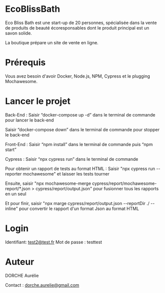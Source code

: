 # EcoBlissBath
Eco Bliss Bath est une start-up de 20 personnes, spécialisée dans la vente de produits de beauté écoresponsables dont le produit principal est un savon solide. 

La boutique prépare un site de vente en ligne.


# Prérequis
Vous avez besoin d'avoir Docker, Node.js, NPM, Cypress et le plugging Mochawesome.


# Lancer le projet 
Back-End : 
Saisir “docker-compose up -d” dans le terminal de commande pour lancer le back-end

Saisir “docker-compose down” dans le terminal de commande pour stopper le back-end


Front-End : 
Saisir “npm install” dans le terminal de commande puis “npm start”


Cypress : 
Saisir “npx cypress run” dans le terminal de commande


Pour obtenir un rapport de tests au format HTML :
Saisir "npx cypress run --reporter mochawesome" et laisser les tests tourner

Ensuite, saisir "npx mochawesome-merge cypress/report/mochawesome-report/*.json > cypress/report/output.json" pour fusionner tous les rapports en un seul

Et pour finir, saisir "npx marge cypress/report/output.json --reportDir ./ --inline" pour convertir le rapport d'un format Json au format HTML


# Login
Identifiant: test2@test.fr
Mot de passe : testtest


# Auteur
DORCHE Aurélie

Contact : dorche.aurelie@gmail.com
